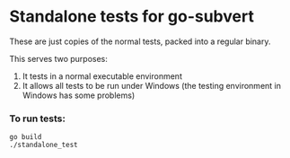 Standalone tests for go-subvert
===============================

These are just copies of the normal tests, packed into a regular binary.

This serves two purposes:

1. It tests in a normal executable environment
2. It allows all tests to be run under Windows (the testing environment in Windows has some problems)

### To run tests:

    go build
    ./standalone_test
